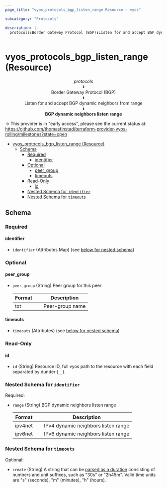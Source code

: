 ```yaml
---
page_title: "vyos_protocols_bgp_listen_range Resource - vyos"

subcategory: "Protocols"

description: |-
  protocols⯯Border Gateway Protocol (BGP)⯯Listen for and accept BGP dynamic neighbors from range⯯BGP dynamic neighbors listen range
---
```


# vyos_protocols_bgp_listen_range (Resource)
<center>

*protocols*  
⯯  
Border Gateway Protocol (BGP)  
⯯  
Listen for and accept BGP dynamic neighbors from range  
⯯  
**BGP dynamic neighbors listen range**


</center>

-> This provider is in "early access", please see the current status at: https://github.com/thomasfinstad/terraform-provider-vyos-rolling/milestones?state=open

<!--TOC-->

- [vyos_protocols_bgp_listen_range (Resource)](#vyos_protocols_bgp_listen_range-resource)
  - [Schema](#schema)
    - [Required](#required)
      - [identifier](#identifier)
    - [Optional](#optional)
      - [peer_group](#peer_group)
      - [timeouts](#timeouts)
    - [Read-Only](#read-only)
      - [id](#id)
    - [Nested Schema for `identifier`](#nested-schema-for-identifier)
    - [Nested Schema for `timeouts`](#nested-schema-for-timeouts)

<!--TOC-->

<!-- schema generated by tfplugindocs -->
## Schema

### Required

#### identifier
- `identifier` (Attributes Map) (see [below for nested schema](#nestedatt--identifier))

### Optional

#### peer_group
- `peer_group` (String) Peer group for this peer

    |  Format  &emsp;|  Description      |
    |----------|-------------------|
    |  txt     &emsp;|  Peer-group name  |
#### timeouts
- `timeouts` (Attributes) (see [below for nested schema](#nestedatt--timeouts))

### Read-Only

#### id
- `id` (String) Resource ID, full vyos path to the resource with each field separated by dunder (`__`).

<a id="nestedatt--identifier"></a>
### Nested Schema for `identifier`

Required:

- `range` (String) BGP dynamic neighbors listen range

    |  Format   &emsp;|  Description                          |
    |-----------|---------------------------------------|
    |  ipv4net  &emsp;|  IPv4 dynamic neighbors listen range  |
    |  ipv6net  &emsp;|  IPv6 dynamic neighbors listen range  |


<a id="nestedatt--timeouts"></a>
### Nested Schema for `timeouts`

Optional:

- `create` (String) A string that can be [parsed as a duration](https://pkg.go.dev/time#ParseDuration) consisting of numbers and unit suffixes, such as &#34;30s&#34; or &#34;2h45m&#34;. Valid time units are &#34;s&#34; (seconds), &#34;m&#34; (minutes), &#34;h&#34; (hours).
